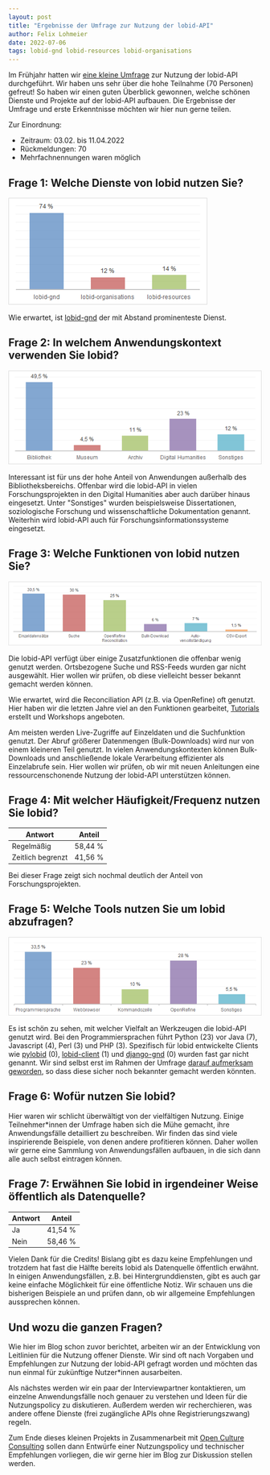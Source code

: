```yaml
---
layout: post
title: "Ergebnisse der Umfrage zur Nutzung der lobid-API"
author: Felix Lohmeier
date: 2022-07-06
tags: lobid-gnd lobid-resources lobid-organisations
---
```


Im Frühjahr hatten wir [eine kleine Umfrage](https://blog.lobid.org/2022/02/03/umfrage.html) zur Nutzung der lobid-API durchgeführt. Wir haben uns sehr über die hohe Teilnahme (70 Personen) gefreut! So haben wir einen guten Überblick gewonnen, welche schönen Dienste und Projekte auf der lobid-API aufbauen. Die Ergebnisse der Umfrage und erste Erkenntnisse möchten wir hier nun gerne teilen.

Zur Einordnung:

* Zeitraum: 03.02. bis 11.04.2022
* Rückmeldungen: 70
* Mehrfachnennungen waren möglich

## Frage 1: Welche Dienste von lobid nutzen Sie?

![frage-1](/images/2022-07-survey-results/frage1-dienste.png)

Wie erwartet, ist [lobid-gnd](https://lobid.org/gnd) der mit Abstand prominenteste Dienst.

## Frage 2: In welchem Anwendungskontext verwenden Sie lobid?

![frage-2](/images/2022-07-survey-results/frage2-anwendungskontext.png)

Interessant ist für uns der hohe Anteil von Anwendungen außerhalb des Bibliotheksbereichs. Offenbar wird die lobid-API in vielen Forschungsprojekten in den Digital Humanities aber auch darüber hinaus eingesetzt. Unter "Sonstiges" wurden beispielsweise Dissertationen, soziologische Forschung und wissenschaftliche Dokumentation genannt. Weiterhin wird lobid-API auch für Forschungsinformationssysteme eingesetzt.

## Frage 3: Welche Funktionen von lobid nutzen Sie?

![frage-3](/images/2022-07-survey-results/frage3-funktionen.png)

Die lobid-API verfügt über einige Zusatzfunktionen die offenbar wenig genutzt werden. Ortsbezogene Suche und RSS-Feeds wurden gar nicht ausgewählt. Hier wollen wir prüfen, ob diese vielleicht besser bekannt gemacht werden können.

Wie erwartet, wird die Reconciliation API (z.B. via OpenRefine) oft genutzt. Hier haben wir die letzten Jahre viel an den Funktionen gearbeitet, [Tutorials](https://blog.lobid.org/2018/08/27/openrefine.html) erstellt und Workshops angeboten.

Am meisten werden Live-Zugriffe auf Einzeldaten und die Suchfunktion genutzt. Der Abruf größerer Datenmengen (Bulk-Downloads) wird nur von einem kleineren Teil genutzt. In vielen Anwendungskontexten können Bulk-Downloads und anschließende lokale Verarbeitung effizienter als Einzelabrufe sein. Hier wollen wir prüfen, ob wir mit neuen Anleitungen eine ressourcenschonende Nutzung der lobid-API unterstützen können.

## Frage 4: Mit welcher Häufigkeit/Frequenz nutzen Sie lobid?

| Antwort           | Anteil  |
| ----------------- | ------- |
| Regelmäßig        | 58,44 % |
| Zeitlich begrenzt | 41,56 % |

Bei dieser Frage zeigt sich nochmal deutlich der Anteil von Forschungsprojekten.

## Frage 5: Welche Tools nutzen Sie um lobid abzufragen?

![frage-5](/images/2022-07-survey-results/frage5-tools.png)

Es ist schön zu sehen, mit welcher Vielfalt an Werkzeugen die lobid-API genutzt wird. Bei den Programmiersprachen führt Python (23) vor Java (7), Javascript (4), Perl (3) und PHP (3). Spezifisch für lobid entwickelte Clients wie [pylobid](https://github.com/csae8092/pylobid) (0), [lobid-client](https://github.com/telota/lobid-client) (1) und [django-gnd](https://github.com/acdh-oeaw/django-gnd) (0) wurden fast gar nicht genannt. Wir sind selbst erst im Rahmen der Umfrage [darauf aufmerksam geworden](https://twitter.com/lobidOrg/status/1494650142972129283), so dass diese sicher noch bekannter gemacht werden könnten.

## Frage 6: Wofür nutzen Sie lobid?

Hier waren wir schlicht überwältigt von der vielfältigen Nutzung. Einige Teilnehmer\*innen der Umfrage haben sich die Mühe gemacht, ihre Anwendungsfälle detailliert zu beschreiben. Wir finden das sind viele inspirierende Beispiele, von denen andere profitieren können. Daher wollen wir gerne eine Sammlung von Anwendungsfällen aufbauen, in die sich dann alle auch selbst eintragen können. 

## Frage 7: Erwähnen Sie lobid in irgendeiner Weise öffentlich als Datenquelle?

| Antwort | Anteil  |
| --------| ------- |
| Ja      | 41,54 % |
| Nein    | 58,46 % |

Vielen Dank für die Credits! Bislang gibt es dazu keine Empfehlungen und trotzdem hat fast die Hälfte bereits lobid als Datenquelle öffentlich erwähnt. In einigen Anwendungsfällen, z.B. bei Hintergrunddiensten, gibt es auch gar keine einfache Möglichkeit für eine öffentliche Notiz. Wir schauen uns die bisherigen Beispiele an und prüfen dann, ob wir allgemeine Empfehlungen aussprechen können.

## Und wozu die ganzen Fragen?

Wie hier im Blog schon zuvor berichtet, arbeiten wir an der Entwicklung von Leitlinien für die Nutzung offener Dienste. Wir sind oft nach Vorgaben und Empfehlungen zur Nutzung der lobid-API gefragt worden und möchten das nun einmal für zukünftige Nutzer\*innen ausarbeiten.

Als nächstes werden wir ein paar der Interviewpartner kontaktieren, um einzelne Anwendungsfälle noch genauer zu verstehen und Ideen für die Nutzungspolicy zu diskutieren. Außerdem werden wir recherchieren, was andere offene Dienste (frei zugängliche APIs ohne Registrierungszwang) regeln.

Zum Ende dieses kleinen Projekts in Zusammenarbeit mit [Open Culture Consulting](https://opencultureconsulting.com) sollen dann Entwürfe einer Nutzungspolicy und technischer Empfehlungen vorliegen, die wir gerne hier im Blog zur Diskussion stellen werden.
